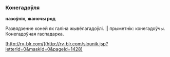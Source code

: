 ### Конегадоўля
**назоўнік, жаночы род**

Развядзенне коней як галіна жывёлагадоўлі. || прыметнік: конегадоўчы. Конегадоўчая гаспадарка.

<a rel="author">[http://rv-blr.com/](http://rv-blr.com/slounik.jsp?letterId=0&maskId=0&pageId=1428)</a>
